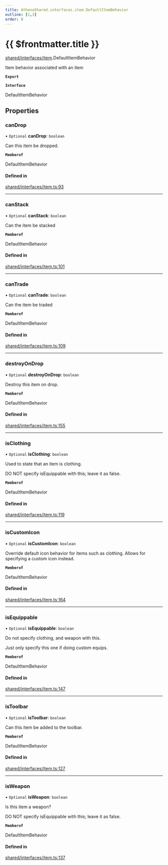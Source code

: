 ```yaml
---
title: AthenaShared.interfaces.item.DefaultItemBehavior
outline: [1,3]
order: 0
---
```


# {{ $frontmatter.title }}


[shared/interfaces/item](../modules/shared_interfaces_item.md).DefaultItemBehavior

Item behavior associated with an item

**`Export`**

**`Interface`**

DefaultItemBehavior

## Properties

### canDrop

• `Optional` **canDrop**: `boolean`

Can this item be dropped.

**`Memberof`**

DefaultItemBehavior

#### Defined in

[shared/interfaces/item.ts:93](https://github.com/Stuyk/altv-athena/blob/ae8402672/src/core/shared/interfaces/item.ts#L93)

___

### canStack

• `Optional` **canStack**: `boolean`

Can the item be stacked

**`Memberof`**

DefaultItemBehavior

#### Defined in

[shared/interfaces/item.ts:101](https://github.com/Stuyk/altv-athena/blob/ae8402672/src/core/shared/interfaces/item.ts#L101)

___

### canTrade

• `Optional` **canTrade**: `boolean`

Can the item be traded

**`Memberof`**

DefaultItemBehavior

#### Defined in

[shared/interfaces/item.ts:109](https://github.com/Stuyk/altv-athena/blob/ae8402672/src/core/shared/interfaces/item.ts#L109)

___

### destroyOnDrop

• `Optional` **destroyOnDrop**: `boolean`

Destroy this item on drop.

**`Memberof`**

DefaultItemBehavior

#### Defined in

[shared/interfaces/item.ts:155](https://github.com/Stuyk/altv-athena/blob/ae8402672/src/core/shared/interfaces/item.ts#L155)

___

### isClothing

• `Optional` **isClothing**: `boolean`

Used to state that an item is clothing.

DO NOT specify isEquippable with this; leave it as false.

**`Memberof`**

DefaultItemBehavior

#### Defined in

[shared/interfaces/item.ts:119](https://github.com/Stuyk/altv-athena/blob/ae8402672/src/core/shared/interfaces/item.ts#L119)

___

### isCustomIcon

• `Optional` **isCustomIcon**: `boolean`

Override default icon behavior for items such as clothing.
Allows for specifying a custom icon instead.

**`Memberof`**

DefaultItemBehavior

#### Defined in

[shared/interfaces/item.ts:164](https://github.com/Stuyk/altv-athena/blob/ae8402672/src/core/shared/interfaces/item.ts#L164)

___

### isEquippable

• `Optional` **isEquippable**: `boolean`

Do not specify clothing, and weapon with this.

Just only specify this one if doing custom equips.

**`Memberof`**

DefaultItemBehavior

#### Defined in

[shared/interfaces/item.ts:147](https://github.com/Stuyk/altv-athena/blob/ae8402672/src/core/shared/interfaces/item.ts#L147)

___

### isToolbar

• `Optional` **isToolbar**: `boolean`

Can this item be added to the toolbar.

**`Memberof`**

DefaultItemBehavior

#### Defined in

[shared/interfaces/item.ts:127](https://github.com/Stuyk/altv-athena/blob/ae8402672/src/core/shared/interfaces/item.ts#L127)

___

### isWeapon

• `Optional` **isWeapon**: `boolean`

Is this item a weapon?

DO NOT specify isEquippable with this; leave it as false.

**`Memberof`**

DefaultItemBehavior

#### Defined in

[shared/interfaces/item.ts:137](https://github.com/Stuyk/altv-athena/blob/ae8402672/src/core/shared/interfaces/item.ts#L137)
